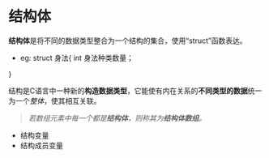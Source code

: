 
# 结构体

**结构体**是将不同的数据类型整合为一个结构的集合，使用“struct”函数表达。
 
 - eg: struct  身法{
int  身法种类数量；
 
  } 

结构是C语言中一种新的**构造数据类型**，它能使有内在关系的**不同类型的数据**统一为一个*整体*，使其相互关联。
>*若数组元素中每一个都是**结构体**，则称其为**结构体数组**。*


- 结构变量
- 结构成员变量
<!--stackedit_data:
eyJoaXN0b3J5IjpbNDg1MTk2NjI2LDE2ODM5Njc5NTMsLTQ0OD
YxMTc3MV19
-->